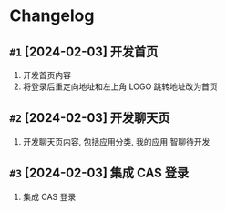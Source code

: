 # Changelog

## `#1` [2024-02-03] 开发首页

1. 开发首页内容
2. 将登录后重定向地址和左上角 LOGO 跳转地址改为首页

## `#2` [2024-02-03] 开发聊天页

1. 开发聊天页内容, 包括应用分类, 我的应用
   智聊待开发

## `#3` [2024-02-03] 集成 CAS 登录

1. 集成 CAS 登录

